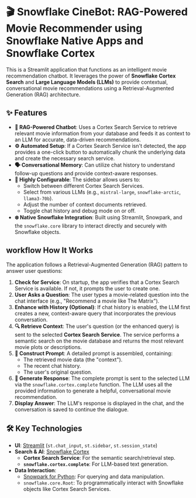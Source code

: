 # 🎬 Snowflake CineBot: RAG-Powered Movie Recommender using Snowflake Native Apps and Snowflake Cortex

This is a Streamlit application that functions as an intelligent movie recommendation chatbot. It leverages the power of **Snowflake Cortex Search** and **Large Language Models (LLMs)** to provide contextual, conversational movie recommendations using a Retrieval-Augmented Generation (RAG) architecture.

## ✨ Features

  - **🤖 RAG-Powered Chatbot**: Uses a Cortex Search Service to retrieve relevant movie information from your database and feeds it as context to an LLM for accurate, data-driven recommendations.
  - **⚙️ Automated Setup**: If a Cortex Search Service isn't detected, the app provides a one-click button to automatically chunk the underlying data and create the necessary search service.
  - **🗣️ Conversational Memory**: Can utilize chat history to understand follow-up questions and provide context-aware responses.
  - **🔧 Highly Configurable**: The sidebar allows users to:
      - Switch between different Cortex Search Services.
      - Select from various LLMs (e.g., `mistral-large`, `snowflake-arctic`, `llama3-70b`).
      - Adjust the number of context documents retrieved.
      - Toggle chat history and debug mode on or off.
  - **❄️ Native Snowflake Integration**: Built using Streamlit, Snowpark, and the `snowflake.core` library to interact directly and securely with Snowflake objects.

## workflow How It Works

The application follows a Retrieval-Augmented Generation (RAG) pattern to answer user questions:

1.  **Check for Service**: On startup, the app verifies that a Cortex Search Service is available. If not, it prompts the user to create one.
2.  **User Asks a Question**: The user types a movie-related question into the chat interface (e.g., "Recommend a movie like The Matrix").
3.  **Enhance with History (Optional)**: If chat history is enabled, the LLM first creates a new, context-aware query that incorporates the previous conversation.
4.  **🔍 Retrieve Context**: The user's question (or the enhanced query) is sent to the selected **Cortex Search Service**. The service performs a semantic search on the movie database and returns the most relevant movie plots or descriptions.
5.  **🧠 Construct Prompt**: A detailed prompt is assembled, containing:
      - The retrieved movie data (the "context").
      - The recent chat history.
      - The user's original question.
6.  **💬 Generate Response**: The complete prompt is sent to the selected LLM via the `snowflake.cortex.complete` function. The LLM uses all the provided information to generate a helpful, conversational movie recommendation.
7.  **Display Answer**: The LLM's response is displayed in the chat, and the conversation is saved to continue the dialogue.

## 🛠️ Key Technologies

  - **UI**: [Streamlit](https://streamlit.io/) (`st.chat_input`, `st.sidebar`, `st.session_state`)
  - **Search & AI**: [Snowflake Cortex](https://www.google.com/search?q=https://www.snowflake.com/en/data-cloud/cortex/)
      - **Cortex Search Service**: For the semantic search/retrieval step.
      - **`snowflake.cortex.complete`**: For LLM-based text generation.
  - **Data Interaction**:
      - [Snowpark for Python](https://docs.snowflake.com/en/developer-guide/snowpark/python/index): For querying and data manipulation.
      - `snowflake.core.Root`: To programmatically interact with Snowflake objects like Cortex Search Services.
